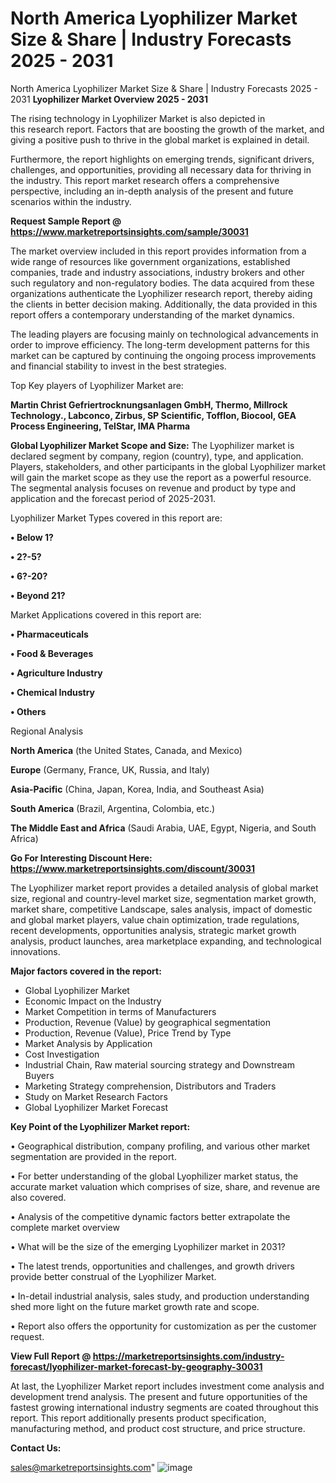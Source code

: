 # North America Lyophilizer Market Size & Share | Industry Forecasts 2025 - 2031
 North America Lyophilizer Market Size & Share | Industry Forecasts 2025 - 2031
<Strong> Lyophilizer Market Overview 2025 - 2031</strong>

The rising technology in Lyophilizer Market is also depicted in this research report. Factors that are boosting the growth of the market, and giving a positive push to thrive in the global market is explained in detail.

Furthermore, the report highlights on emerging trends, significant drivers, challenges, and opportunities, providing all necessary data for thriving in the industry. This report market research offers a comprehensive perspective, including an in-depth analysis of the present and future scenarios within the industry.

<strong>Request Sample Report @ <a href=https://www.marketreportsinsights.com/sample/30031>https://www.marketreportsinsights.com/sample/30031</a></strong>

The market overview included in this report provides information from a wide range of resources like government organizations, established companies, trade and industry associations, industry brokers and other such regulatory and non-regulatory bodies. The data acquired from these organizations authenticate the Lyophilizer research report, thereby aiding the clients in better decision making. Additionally, the data provided in this report offers a contemporary understanding of the market dynamics.

The leading players are focusing mainly on technological advancements in order to improve efficiency. The long-term development patterns for this market can be captured by continuing the ongoing process improvements and financial stability to invest in the best strategies.

Top Key players of Lyophilizer Market are:

<strong>Martin Christ Gefriertrocknungsanlagen GmbH, Thermo, Millrock Technology., Labconco, Zirbus, SP Scientific, Tofflon, Biocool, GEA Process Engineering, TelStar, IMA Pharma</strong>

<strong><b>Global Lyophilizer Market Scope and Size:</b></strong>
The Lyophilizer market is declared segment by company, region (country), type, and application. Players, stakeholders, and other participants in the global Lyophilizer market will gain the market scope as they use the report as a powerful resource. The segmental analysis focuses on revenue and product by type and application and the forecast period of 2025-2031.

Lyophilizer Market Types covered in this report are:

<strong>• Below 1?

• 2?-5?

• 6?-20?

• Beyond 21?</strong>

Market Applications covered in this report are:

<strong>• Pharmaceuticals

• Food & Beverages

• Agriculture Industry

• Chemical Industry

• Others</strong> 

Regional Analysis

<strong>North America</strong> (the United States, Canada, and Mexico)

<strong>Europe</strong> (Germany, France, UK, Russia, and Italy)

<strong>Asia-Pacific</strong> (China, Japan, Korea, India, and Southeast Asia)

<strong>South America</strong> (Brazil, Argentina, Colombia, etc.)

<strong>The Middle East and Africa</strong> (Saudi Arabia, UAE, Egypt, Nigeria, and South Africa)

<strong>Go For Interesting Discount Here: <a href=https://www.marketreportsinsights.com/discount/30031>https://www.marketreportsinsights.com/discount/30031</a></strong>

The Lyophilizer market report provides a detailed analysis of global market size, regional and country-level market size, segmentation market growth, market share, competitive Landscape, sales analysis, impact of domestic and global market players, value chain optimization, trade regulations, recent developments, opportunities analysis, strategic market growth analysis, product launches, area marketplace expanding, and technological innovations.

<strong><b>Major factors covered in the report:</b></strong>
<ul>
  <li>Global Lyophilizer Market </li>
  <li>Economic Impact on the Industry</li>
  <li>Market Competition in terms of Manufacturers</li>
  <li>Production, Revenue (Value) by geographical segmentation</li>
  <li>Production, Revenue (Value), Price Trend by Type</li>
  <li>Market Analysis by Application</li>
  <li>Cost Investigation</li>
  <li>Industrial Chain, Raw material sourcing strategy and Downstream Buyers</li>
  <li>Marketing Strategy comprehension, Distributors and Traders</li>
  <li>Study on Market Research Factors</li>
  <li>Global Lyophilizer Market Forecast</li>
</ul>

<strong><b>Key Point of the Lyophilizer Market report:</b></strong>

• Geographical distribution, company profiling, and various other market segmentation are provided in the report.

• For better understanding of the global Lyophilizer market status, the accurate market valuation which comprises of size, share, and revenue are also covered.

• Analysis of the competitive dynamic factors better extrapolate the complete market overview

• What will be the size of the emerging Lyophilizer market in 2031?

• The latest trends, opportunities and challenges, and growth drivers provide better construal of the Lyophilizer Market.

• In-detail industrial analysis, sales study, and production understanding shed more light on the future market growth rate and scope.

• Report also offers the opportunity for customization as per the customer request.

<strong><b>View Full Report @ <a href=https://marketreportsinsights.com/industry-forecast/lyophilizer-market-forecast-by-geography-30031>https://marketreportsinsights.com/industry-forecast/lyophilizer-market-forecast-by-geography-30031</a></b></strong>


At last, the Lyophilizer Market report includes investment come analysis and development trend analysis. The present and future opportunities of the fastest growing international industry segments are coated throughout this report. This report additionally presents product specification, manufacturing method, and product cost structure, and price structure.

<strong>Contact Us:</strong>

sales@marketreportsinsights.com"
![image](https://github.com/user-attachments/assets/c9163a65-54ee-4fd5-9902-6990e9db9d1b)

